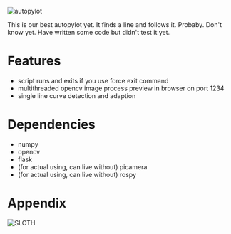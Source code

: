 ![autopylot](http://i.imgur.com/HxtNn33.gif)

This is our best autopylot yet. It finds a line and follows it. Probaby. Don't know yet. Have written some code but didn't test it yet.

# Features

- script runs and exits if you use force exit command
- multithreaded opencv image process preview in browser on port 1234
- single line curve detection and adaption

# Dependencies

- numpy
- opencv
- flask
- (for actual using, can live without) picamera
- (for actual using, can live without) rospy

# Appendix

![SLOTH](https://i.ytimg.com/vi/mkQzYyi25sA/maxresdefault.jpg)
